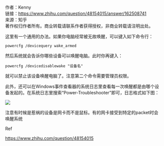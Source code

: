 作者：Kenny  
链接：https://www.zhihu.com/question/48154015/answer/162508741  
来源：知乎  
著作权归作者所有。商业转载请联系作者获得授权，非商业转载请注明出处。  

这里有一个通用的办法。如果你电脑经常被无故唤醒，可以键入如下命令行：

```text
powercfg /devicequery wake_armed
```

然后系统就会告诉你哪些设备可以唤醒电脑。此时你再键入：

```text
powercfg /devicedisablewake "设备名"
```

就可以禁止该设备唤醒电脑了。注意第二个命令需要管理员权限。

此外，还可以在Windows事件查看器的系统日志里查看每一次唤醒都是由哪个设备发起的。在系统日志里搜索“Power-Troubleshooter”即可，日志格式如下图：

![](https://pica.zhimg.com/80/v2-bf25b8b67d5608e4bd113de4c9cce831_720w.jpg?source=1940ef5c)

注意有时候是惹祸的设备是网卡而不是鼠标。有的网卡接受到特定的packet时会唤醒系统



Ref

https://www.zhihu.com/question/48154015


